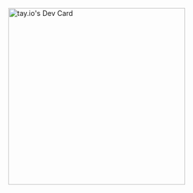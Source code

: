 <a href="https://app.daily.dev/tayio"><img src="https://api.daily.dev/devcards/v2/YlxBDba64iUnZMQIhXoKT.png?type=default&r=hj5" width="356" alt="tay.io's Dev Card"/></a>

